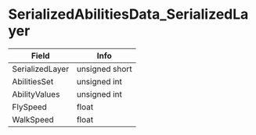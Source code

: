 # SerializedAbilitiesData_SerializedLayer

<table><thead><tr><th>Field</th><th>Info</th></tr></thead><tbody>
<tr><td>SerializedLayer</td><td>unsigned short</td></tr>
<tr><td>AbilitiesSet</td><td>unsigned int</td></tr>
<tr><td>AbilityValues</td><td>unsigned int</td></tr>
<tr><td>FlySpeed</td><td>float</td></tr>
<tr><td>WalkSpeed</td><td>float</td></tr>
</tbody></table>